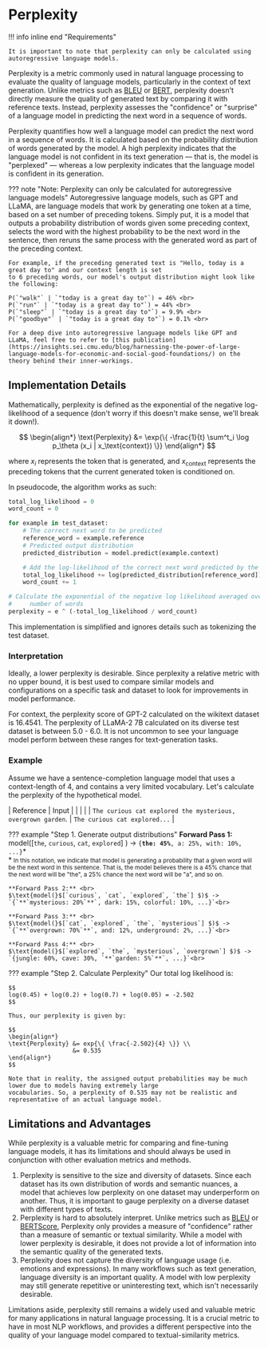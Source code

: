 # Perplexity

!!! info inline end "Requirements"

    It is important to note that perplexity can only be calculated using autoregressive language models.

Perplexity is a metric commonly used in natural language processing to evaluate the quality of language models,
particularly in the context of text generation. Unlike metrics such as [BLEU](bleu.md) or [BERT](bertscore.md),
perplexity doesn't directly measure the quality of generated text by comparing it with reference texts. Instead,
perplexity assesses the "confidence" or "surprise" of a language model in predicting the next word in a sequence of words.

Perplexity quantifies how well a language model can predict the next word in a sequence of words. It is calculated
based on the probability distribution of words generated by the model. A high perplexity indicates that the
language model is not confident in its text generation — that is, the model is "perplexed" — whereas a low
perplexity indicates that the language model is confident in its generation.

??? note "Note: Perplexity can only be calculated for autoregressive language models"
    Autoregressive language models, such as GPT and LLaMA, are language models that work by generating one token at a time, based on a set number of preceding tokens. Simply put, it is a model that outputs a probability distribution of words
    given some preceding context, selects the word with the highest probability to be the next word in the sentence,
    then reruns the same process with the generated word as part of the preceding context.

    For example, if the preceding generated text is "Hello, today is a great day to" and our context length is set
    to 6 preceding words, our model's output distribution might look like the following:

    P(`"walk"` | `"today is a great day to"`) = 46% <br>
    P(`"run"` | `"today is a great day to"`) = 44% <br>
    P(`"sleep"` | `"today is a great day to"`) = 9.9% <br>
    P(`"goodbye"` | `"today is a great day to"`) = 0.1% <br>

    For a deep dive into autoregressive language models like GPT and LLaMA, feel free to refer to [this publication](https://insights.sei.cmu.edu/blog/harnessing-the-power-of-large-language-models-for-economic-and-social-good-foundations/) on the theory behind their inner-workings.

## Implementation Details

Mathematically, perplexity is defined as the exponential of the negative log-likelihood of a sequence (don't worry
if this doesn't make sense, we'll break it down!).

$$
\begin{align*}
\text{Perplexity} &= \exp{\{ -\frac{1}{t} \sum^t_i \log p_\theta (x_i | x_\text{context}) \}}
\end{align*}
$$

where $x_i$ represents the token that is generated, and $x_\text{context}$ represents the preceding tokens that the
current generated token is conditioned on.

In pseudocode, the algorithm works as such:

``` py title="Perplexity Pseudocode"
total_log_likelihood = 0
word_count = 0

for example in test_dataset:
    # The correct next word to be predicted
    reference_word = example.reference
    # Predicted output distribution
    predicted_distribution = model.predict(example.context)

    # Add the log-likelihood of the correct next word predicted by the model.
    total_log_likelihood += log(predicted_distribution[reference_word])
    word_count += 1

# Calculate the exponential of the negative log likelihood averaged over the
#     number of words
perplexity = e ^ (-total_log_likelihood / word_count)
```

This implementation is simplified and ignores details such as tokenizing the test dataset.

### Interpretation

Ideally, a lower perplexity is desirable. Since perplexity a relative metric with no upper bound, it is best used
to compare similar models and configurations on a specific task and dataset to look for improvements in model
performance.

For context, the perplexity score of GPT-2 calculated on the wikitext dataset is 16.4541. The perplexity of
LLaMA-2 7B calculated on its diverse test dataset is between 5.0 - 6.0. It is not uncommon to see your language
model perform between these ranges for text-generation tasks.

### Example
Assume we have a sentence-completion language model that uses a context-length of 4, and contains a very limited
vocabulary. Let's calculate the perplexity of the hypothetical model.

| Reference | Input |
| | |
| `The curious cat explored the mysterious, overgrown garden`. | `The curious cat explored...` |

??? example "Step 1. Generate output distributions"
    **Forward Pass 1:** <br>
    $\text{model(}$[`the`, `curious`, `cat`, `explored`] $)$ -> `{`**`the: 45%`**`, a: 25%, with: 10%, ...}`\*<br>
    \*<small> In this notation, we indicate that model is generating a probability that a given word will be the
    next word in this sentence. That is, the model believes there is a 45% chance that the next word will be "the",
    a 25% chance the next word will be "a", and so on. </small>

    **Forward Pass 2:** <br>
    $\text{model(}$[`curious`, `cat`, `explored`, `the`] $)$ -> `{`**`mysterious: 20%`**`, dark: 15%, colorful: 10%, ...}`<br>

    **Forward Pass 3:** <br>
    $\text{model(}$[`cat`, `explored`, `the`, `mysterious`] $)$ -> `{`**`overgrown: 70%`**`, and: 12%, underground: 2%, ...}`<br>

    **Forward Pass 4:** <br>
    $\text{model(}$[`explored`, `the`, `mysterious`, `overgrown`] $)$ -> `{jungle: 60%, cave: 30%, `**`garden: 5%`**`, ...}`<br>

??? example "Step 2. Calculate Perplexity"
    Our total log likelihood is:

    $$
    log(0.45) + log(0.2) + log(0.7) + log(0.05) = -2.502
    $$

    Thus, our perplexity is given by:

    $$
    \begin{align*}
    \text{Perplexity} &= exp{\{ \frac{-2.502}{4} \}} \\
                      &= 0.535
    \end{align*}
    $$

    Note that in reality, the assigned output probabilities may be much lower due to models having extremely large
    vocabularies. So, a perplexity of 0.535 may not be realistic and representative of an actual language model.



## Limitations and Advantages

While perplexity is a valuable metric for comparing and fine-tuning language models, it has its limitations and
should always be used in conjunction with other evaluation metrics and methods.

1. Perplexity is sensitive to the size and diversity of datasets. Since each dataset has its own distribution of
words and semantic nuances, a model that achieves low perplexity on one dataset may underperform on another. Thus,
it is important to gauge perplexity on a diverse dataset with different types of texts.
2. Perplexity is hard to absolutely interpret. Unlike metrics such as [BLEU](bleu.md) or [BERTScore](bertscore.md),
Perplexity only provides a measure of "confidence" rather than a measure of semantic or textual similarity. While
a model with lower perplexity is desirable, it does not provide a lot of information into the semantic quality of
the generated texts.
3. Perplexity does not capture the diversity of language usage (i.e. emotions and expressions). In many workflows
such as text generation, language diversity is an important quality. A model with low perplexity may still generate
repetitive or uninteresting text, which isn't necessarily desirable.

Limitations aside, perplexity still remains a widely used and valuable metric for many applications in natural
language processing. It is a crucial metric to have in most NLP workflows, and provides a different perspective
into the quality of your language model compared to textual-similarity metrics.

